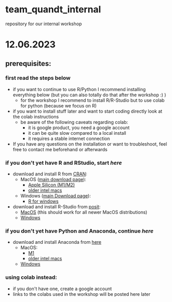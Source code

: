 # team_quandt_internal
repository for our internal workshop

# 12.06.2023
## prerequisites:
### first read the steps below
- if you want to continue to use R/Python I recommend installing everything below (but you can also totally do that after the workshop :) )
  - for the workshop I recommend to install R/R-Studio but to use colab for python (because we focus on R)
- if you want to install stuff later and want to start coding directly look at the colab instructions
  - be aware of the following caveats regarding colab:
    - it is google product, you need a google account
    - it can be quite slow compared to a local install
    - it requires a stable internet connection
- If you have any questions on the installation or want to troubleshoot, feel free to contact me beforehand or afterwards

### if you **don't** yet have R and RStudio, start *here*
- download and install R from [CRAN](https://cran.r-project.org/):
  - MacOS ([main download page](https://cran.r-project.org/bin/macosx/)):
    - [Apple Silicon (M1/M2)](https://cran.r-project.org/bin/macosx/big-sur-arm64/base/R-4.3.0-arm64.pkg)
    - [older intel macs](https://cran.r-project.org/bin/macosx/big-sur-x86_64/base/R-4.3.0-x86_64.pkg)
  - Windows ([main Download page](https://cran.r-project.org/bin/windows/base/)):
    - [R for windows](https://cran.r-project.org/bin/windows/base/R-4.3.0-win.exe)
- download and install R-Studio from [posit](https://posit.co/downloads/):
  - [MacOS](https://download1.rstudio.org/electron/macos/RStudio-2023.03.1-446.dmg) (this should work for all newer MacOS distributions)
  - [Windows](https://download1.rstudio.org/electron/windows/RStudio-2023.03.1-446.exe)

### if you **don't** yet have Python and Anaconda, continue *here*
- download and install Anaconda from [here](https://www.anaconda.com/download#downloads)
  - MacOS:
    - [M1](https://repo.anaconda.com/archive/Anaconda3-2023.03-1-MacOSX-arm64.pkg)
    - [older intel macs](https://repo.anaconda.com/archive/Anaconda3-2023.03-1-MacOSX-x86_64.pkg)
  - [Windows](https://repo.anaconda.com/archive/Anaconda3-2023.03-1-Windows-x86_64.exe)

### using colab instead:
- if you don't have one, create a google account
- links to the colabs used in the workshop will be posted here later
